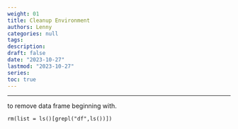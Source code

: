 ```yaml
---
weight: 01
title: Cleanup Environment
authors: Lenny
categories: null
tags: 
description: 
draft: false
date: "2023-10-27"
lastmod: "2023-10-27"
series:
toc: true
---
```



<!--more-->
---

to remove data frame beginning with.

```
rm(list = ls()[grepl("df",ls())])
```